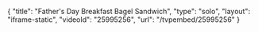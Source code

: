 {
    "title": "Father's Day Breakfast Bagel Sandwich",
    "type": "solo",
    "layout": "iframe-static",
    "videoId": "25995256",
    "url": "\/tvpembed\/25995256"
}